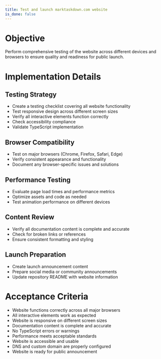 ```yaml
---
title: Test and launch marktaskdown.com website
is_done: false
---
```


# Objective

Perform comprehensive testing of the website across different devices and browsers to ensure quality and readiness for public launch.

# Implementation Details

## Testing Strategy

- Create a testing checklist covering all website functionality
- Test responsive design across different screen sizes
- Verify all interactive elements function correctly
- Check accessibility compliance
- Validate TypeScript implementation

## Browser Compatibility

- Test on major browsers (Chrome, Firefox, Safari, Edge)
- Verify consistent appearance and functionality
- Document any browser-specific issues and solutions

## Performance Testing

- Evaluate page load times and performance metrics
- Optimize assets and code as needed
- Test animation performance on different devices

## Content Review

- Verify all documentation content is complete and accurate
- Check for broken links or references
- Ensure consistent formatting and styling

## Launch Preparation

- Create launch announcement content
- Prepare social media or community announcements
- Update repository README with website information

# Acceptance Criteria

- Website functions correctly across all major browsers
- All interactive elements work as expected
- Website is responsive on different screen sizes
- Documentation content is complete and accurate
- No TypeScript errors or warnings
- Performance meets acceptable standards
- Website is accessible and usable
- DNS and custom domain are properly configured
- Website is ready for public announcement
